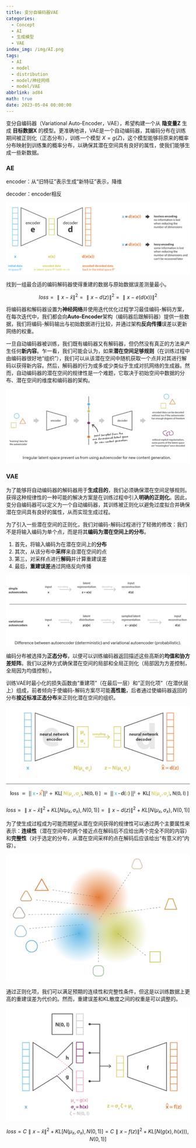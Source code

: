 ```yaml
---
title: 变分自编码器VAE
categories:
  - Concept
  - AI
  - 生成模型
  - VAE
index_img: /img/AI.png
tags:
  - AI
  - model
  - distribution
  - model/神经网络
  - model/VAE
abbrlink: ad84
math: true
date: 2023-05-04 00:00:00
---
```


变分自编码器（Variational Auto-Encoder，VAE），希望构建一个从 **隐变量Z** 生成 **目标数据X** 的模型。更准确地讲，VAE是一个自动编码器，其编码分布在训练期间被正则化（正态分布），训练一个模型 $X=g(Z)$，这个模型能够将原来的概率分布映射到训练集的概率分布，以确保其潜在空间具有良好的属性，使我们能够生成一些新数据。 

### AE

encoder：从“旧特征”表示生成“新特征”表示，降维

decoder：encoder相反

![image-1](../../../../../image/VAE/Encoder_Decoder.png)

找到一组最合适的编码解码器使得重建的数据与原始数据误差测量最小。

$$loss = \parallel{x-\hat{x}}\parallel^{2}=\parallel{x-d(z)}\parallel^{2}=\parallel{x-e(d(x))}\parallel^{2}$$

将编码器和解码器设置为**神经网络**并使用迭代优化过程学习最佳编码-解码方案，在每次迭代中，我们都会向**Auto-Encoder**架构（编码器后跟解码器）提供一些数据，我们将编码-解码输出与初始数据进行比较，并通过架构**反向传播**误差以更新网络的权重。

一旦自动编码器被训练，我们既有编码器又有解码器，但仍然没有真正的方法来产生任何**新内容**。乍一看，我们可能会认为，如果**潜在空间足够规则**（在训练过程中由编码器很好地“组织”），我们可以从该潜在空间中随机获取一个点并对其进行解码以获得新内容。然后，解码器的行为或多或少类似于生成对抗网络的生成器。然而，自动编码器的潜在空间的规律性是一个难题，它取决于初始空间中数据的分布、潜在空间的维度和编码器的架构。

![image-2](../../../../../image/VAE/latent_space.png)

### VAE

为了能够将自动编码器的解码器用于**生成目的**，我们必须确保潜在空间足够规则。获得这种规律性的一种可能的解决方案是在训练过程中引入**明确的正则化**。因此，变分自编码器可以定义为一个自动编码器，其训练被正则化以避免过度拟合并确保潜在空间具有良好的属性，从而实现生成过程。

为了引入一些潜在空间的正则化，我们对编码-解码过程进行了轻微的修改：我们不是将输入编码为单个点，而是将其**编码为潜在空间上的分布**。

1. 首先，将输入编码为在潜在空间上的**分布**
2. 其次，从该分布中**采样**来自潜在空间的点
3. 第三，对采样点进行**解码**并计算重建误差
4. 最后，**重建误差**通过网络反向传播

![image-3](../../../../../image/VAE/data_flow.png)

编码分布被选择为**正态分布**，以便可以训练编码器返回描述这些高斯的**均值和协方差矩阵**。我们以这种方式确保潜在空间的局部和全局正则化（局部因为方差控制，全局因为均值控制）。

训练VAE时最小化的损失函数由“重建项”（在最后一层）和“正则化项”（在潜伏层上）组成，前者倾向于使编码-解码方案尽可能**高性能**，后者通过使编码器返回的分布**接近标准正态分布**来正则化潜在空间的组织。

![image-4](../../../../../image/VAE/VAE_loss.png)

$$loss = \parallel{x-\hat{x}}\parallel^{2}+KL[N(\mu_{x},\sigma_{x}),N(0,1)]=\parallel{x-d(z)}\parallel^{2}+KL[N(\mu_{x},\sigma_{x}),N(0,1)]$$

为了使生成过程成为可能而期望从潜在空间获得的规律性可以通过两个主要属性来表示：**连续性**（潜在空间中的两个接近点在解码后不应给出两个完全不同的内容）和**完整性**（对于选定的分布，从潜在空间采样的点在解码后应该给出“有意义的”内容）。

![image-5](../../../../../image/VAE/latent_sample.png)

通过正则化项，我们可以满足预期的连续性和完整性条件，但这是以训练数据上更高的重建误差为代价的。然而，重建误差和KL散度之间的权重是可以调整的。

![image-6](../../../../../image/VAE/reparameter.png)

$$loss = C\parallel{x-\hat{x}}\parallel^{2}+KL[N(\mu_{x},\sigma_{x}),N(0,1)]=C\parallel{x-f(z)}\parallel^{2}+KL[N(g(x),h(x))),N(0,1)]$$